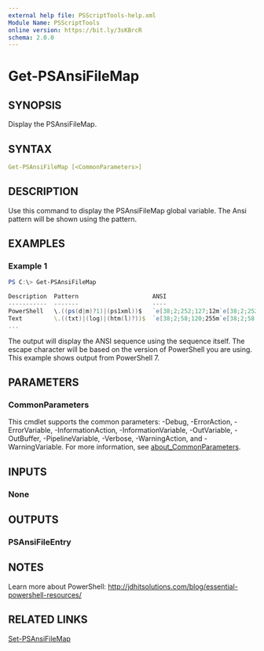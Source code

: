 ```yaml
---
external help file: PSScriptTools-help.xml
Module Name: PSScriptTools
online version: https://bit.ly/3sKBrcR
schema: 2.0.0
---
```


# Get-PSAnsiFileMap

## SYNOPSIS

Display the PSAnsiFileMap.

## SYNTAX

```yaml
Get-PSAnsiFileMap [<CommonParameters>]
```

## DESCRIPTION

Use this command to display the PSAnsiFileMap global variable. The Ansi pattern will be shown using the pattern.

## EXAMPLES

### Example 1

```powershell
PS C:\> Get-PSAnsiFileMap

Description  Pattern                     ANSI
-----------  -------                     ----
PowerShell   \.((ps(d|m)?1)|(ps1xml))$   `e[38;2;252;127;12m`e[38;2;252;127;12m
Text         \.((txt)|(log)|(htm(l)?))$  `e[38;2;58;120;255m`e[38;2;58;120;255m
...
```

The  output will display the ANSI sequence using the sequence itself. The escape character will be based on the version of PowerShell you are using. This example shows output from PowerShell 7.

## PARAMETERS

### CommonParameters

This cmdlet supports the common parameters: -Debug, -ErrorAction, -ErrorVariable, -InformationAction, -InformationVariable, -OutVariable, -OutBuffer, -PipelineVariable, -Verbose, -WarningAction, and -WarningVariable. For more information, see [about_CommonParameters](http://go.microsoft.com/fwlink/?LinkID=113216).

## INPUTS

### None

## OUTPUTS

### PSAnsiFileEntry

## NOTES

Learn more about PowerShell: http://jdhitsolutions.com/blog/essential-powershell-resources/

## RELATED LINKS

[Set-PSAnsiFileMap](Set-PSAnsiFilemap.md)
